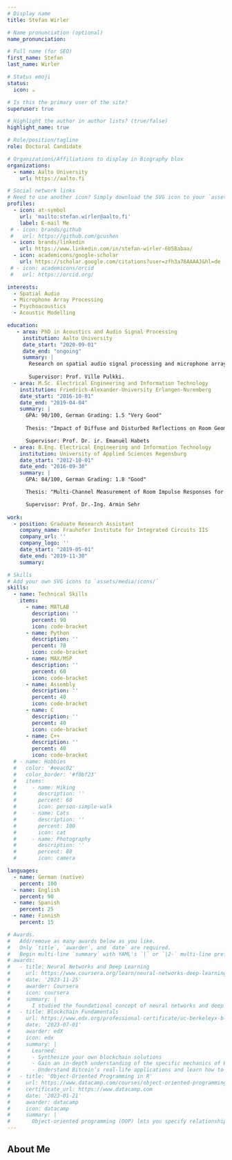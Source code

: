 ```yaml
---
# Display name
title: Stefan Wirler

# Name pronunciation (optional)
name_pronunciation: 

# Full name (for SEO)
first_name: Stefan
last_name: Wirler

# Status emoji
status:
  icon: ☕️

# Is this the primary user of the site?
superuser: true

# Highlight the author in author lists? (true/false)
highlight_name: true

# Role/position/tagline
role: Doctoral Candidate

# Organizations/Affiliations to display in Biography blox
organizations:
  - name: Aalto University
    url: https://aalto.fi

# Social network links
# Need to use another icon? Simply download the SVG icon to your `assets/media/icons/` folder.
profiles:
  - icon: at-symbol
    url: 'mailto:stefan.wirler@aalto.fi'
    label: E-mail Me
 # - icon: brands/github
 #   url: https://github.com/gcushen
  - icon: brands/linkedin
    url: https://www.linkedin.com/in/stefan-wirler-6b58abaa/
  - icon: academicons/google-scholar
    url: https://scholar.google.com/citations?user=zfh3a78AAAAJ&hl=de
 # - icon: academicons/orcid
 #   url: https://orcid.org/

interests:
  - Spatial Audio
  - Microphone Array Processing
  - Psychoacoustics
  - Acoustic Modelling

education:
   - area: PhD in Acoustics and Audio Signal Processing
     institution: Aalto University
     date_start: "2020-09-01"
     date_end: "ongoing"
     summary: |
       Research on spatial audio signal processing and microphone array processing. 
       
       Supervisor: Prof. Ville Pulkki.
  - area: M.Sc. Electrical Engineering and Information Technology
    institution: Friedrich-Alexander-University Erlangen-Nuremberg
    date_start: "2016-10-01"
    date_end: "2019-04-04"
    summary: |
      GPA: 90/100, German Grading: 1.5 "Very Good"
      
      Thesis: "Impact of Diffuse and Disturbed Reflections on Room Geometry Inference Algorithms" [Download thesis (PDF)](/uploads/thesis.pdf)

      Supervisor: Prof. Dr. ir. Emanuël Habets
  - area: B.Eng. Electrical Engineering and Information Technology
    institution: University of Applied Sciences Regensburg
    date_start: "2012-10-01"
    date_end: "2016-09-30"
    summary: |
      GPA: 84/100, German Grading: 1.8 "Good"

      Thesis: "Multi-Channel Measurement of Room Impulse Responses for Determination of Room Acoustic Parameters"

      Supervisor: Prof. Dr.-Ing. Armin Sehr
      
work:
  - position: Graduate Research Assistant
    company_name: Frauhofer Institute for Integrated Circuits IIS
    company_url: ''
    company_logo: ''
    date_start: "2019-05-01"
    date_end: "2019-11-30"
    summary: 

# Skills
# Add your own SVG icons to `assets/media/icons/`
skills:
  - name: Technical Skills
    items:
      - name: MATLAB
        description: ''
        percent: 90
        icon: code-bracket
      - name: Python
        description: ''
        percent: 70
        icon: code-bracket
      - name: MAX/MSP
        description: ''
        percent: 60
        icon: code-bracket
      - name: Assembly
        description: ''
        percent: 40
        icon: code-bracket
      - name: C
        description: ''
        percent: 40
        icon: code-bracket
      - name: C++
        description: ''
        percent: 40
        icon: code-bracket
  # - name: Hobbies
  #   color: '#eeac02'
  #   color_border: '#f0bf23'
  #   items:
  #     - name: Hiking
  #       description: ''
  #       percent: 60
  #       icon: person-simple-walk
  #     - name: Cats
  #       description: ''
  #       percent: 100
  #       icon: cat
  #     - name: Photography
  #       description: ''
  #       percent: 80
  #       icon: camera

languages:
  - name: German (native)
    percent: 100
  - name: English
    percent: 90    
  - name: Spanish
    percent: 25
  - name: Finnish
    percent: 15

# Awards.
#   Add/remove as many awards below as you like.
#   Only `title`, `awarder`, and `date` are required.
#   Begin multi-line `summary` with YAML's `|` or `|2-` multi-line prefix and indent 2 spaces below.
# awards:
#   - title: Neural Networks and Deep Learning
#     url: https://www.coursera.org/learn/neural-networks-deep-learning
#     date: '2023-11-25'
#     awarder: Coursera
#     icon: coursera
#     summary: |
#       I studied the foundational concept of neural networks and deep learning. By the end, I was familiar with the significant technological trends driving the rise of deep learning; build, train, and apply fully connected deep neural networks; implement efficient (vectorized) neural networks; identify key parameters in a neural network’s architecture; and apply deep learning to your own applications.
#   - title: Blockchain Fundamentals
#     url: https://www.edx.org/professional-certificate/uc-berkeleyx-blockchain-fundamentals
#     date: '2023-07-01'
#     awarder: edX
#     icon: edx
#     summary: |
#       Learned:
#       - Synthesize your own blockchain solutions
#       - Gain an in-depth understanding of the specific mechanics of Bitcoin
#       - Understand Bitcoin’s real-life applications and learn how to attack and destroy Bitcoin, Ethereum, smart contracts and Dapps, and alternatives to Bitcoin’s Proof-of-Work consensus algorithm
#   - title: 'Object-Oriented Programming in R'
#     url: https://www.datacamp.com/courses/object-oriented-programming-with-s3-and-r6-in-r
#     certificate_url: https://www.datacamp.com
#     date: '2023-01-21'
#     awarder: datacamp
#     icon: datacamp
#     summary: |
#       Object-oriented programming (OOP) lets you specify relationships between functions and the objects that they can act on, helping you manage complexity in your code. This is an intermediate level course, providing an introduction to OOP, using the S3 and R6 systems. S3 is a great day-to-day R programming tool that simplifies some of the functions that you write. R6 is especially useful for industry-specific analyses, working with web APIs, and building GUIs.
---
```


## About Me


